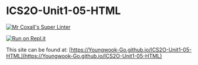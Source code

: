 # ICS2O-Unit1-05-HTML

[![Mr Coxall's Super Linter](https://github.com/Youngwook-Go/ICS2O-Unit1-05-HTML/workflows/Mr%20Coxall's%20Super%20Linter/badge.svg)](https://github.com/Youngwook-Go/ICS2O-Unit1-05-HTML/actions/)

[![Run on Repl.it](https://repl.it/badge/github/Youngwook-Go/ICS2O-Unit1-05-HTML)](https://repl.it/github/Youngwook-Go/ICS2O-Unit1-05-HTML)

This site can be found at: [https://Youngwook-Go.github.io/ICS2O-Unit1-05-HTML](https://Youngwook-Go.github.io/ICS2O-Unit1-05-HTML)
